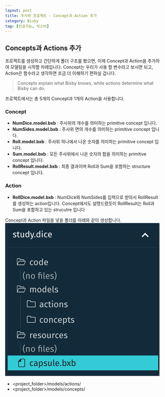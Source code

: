 ```yaml
---
layout: post
title: 주사위 프로젝트 - Concept과 Action 추가
category: Bixby
tag: [인공지능, 빅스비]
---
```


## Concepts과 Actions 추가

프로젝트를 생성하고 간단하게 폴더 구조를 봤으면, 이제 Concept과 Action을 추가하여 모델링을 시작할 차례입니다. Concept는 우리가 사용 할 변수라고 보시면 되고, Action은 함수라고 생각하면 조금 더 이해하기 편하실 겁니다.

>Concepts explain what Bixby knows, while actions determine what Bixby can do. 

프로젝트에서는 총 5개의 Concept과  1개의 Action을 사용합니다.

### Concept
- **NumDice.model.bxb** : 주사위의 개수를 의미하는 primitive concept 입니다. 
- **NumSides.model.bxb** : 주사위 면의 개수를 의미하는 primitive concept 입니다. 
- **Roll.model.bxb** : 주사위 하나에서 나온 숫자를 의미하는 primitive concept 입니다. 
- **Sum.model.bxb** : 모든 주사위에서 나온 숫자의 합을 의미하는 primitive concept 입니다. 
- **RollResult.model.bxb** : 최종 결과이며 Roll과 Sum을 포함하는 structure concept 입니다.

### Action
- **RollDice.model.bxb** : NumDice와 NumSides를 입력으로 받아서 RollResult를 생성하는 action입니다. Concept에서도 설명드렸듯이 RollResult는 Roll과 Sum을 포함하고 있는 strucutre 입니다


Concept과 Action 파일을 넣을 폴더를 아래와 같이 생성합니다.  
![image](/assets/2018-12-21-basic_tutorial_1/screenshot02.png)
- <project_folder>/models/actions/  
- <project_folder>/models/concepts/
